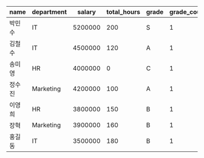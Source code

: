 
name    | department | salary  | total_hours | grade | grade_count
--------|------------|---------|-------------|-------|-------------
박민수   | IT         | 5200000 | 200         | S     | 1
김철수   | IT         | 4500000 | 120         | A     | 1
송미영   | HR         | 4000000 | 0           | C     | 1
정수진   | Marketing  | 4200000 | 100         | A     | 1
이영희   | HR         | 3800000 | 150         | B     | 1
장혁     | Marketing  | 3900000 | 160         | B     | 1
홍길동   | IT         | 3500000 | 180         | B     | 1
